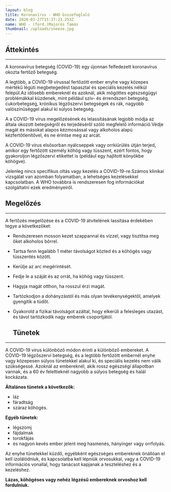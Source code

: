 ```yaml
---
layout: blog
title: Koronavírus - WHO összefoglaló
date: 2020-03-27T15:37:23.253Z
name: WHO - (ford.)Majoros Tamás
thumbnail: /uploads/sneeze.jpg
---
```

## Áttekintés

- - -

A koronavírus betegség (COVID-19) egy újonnan felfedezett koronavírus okozta fertőző betegség.

A legtöbb, a COVID-19 vírussal fertőzött ember enyhe vagy közepes mértékű légúti megbetegedést tapasztal és speciális kezelés nélkül felépül.Az idősebb embereknél és azoknál, akik mögöttes egészségügyi problémákkal küzdenek, mint például szív- és érrendszeri betegség, cukorbetegség, krónikus légzőszervi betegségek és rák, nagyobb valószínűséggel alakul ki súlyos betegség.

A a COVID-19 vírus megelőzésének és lelassításának legjobb módja az általa okozott betegségről és terjedéséről szóló megfelelő információ.Védje magát és másokat alapos kézmosással vagy alkoholos alapú kézfertőtlenítővel, és ne érintse meg az arcát.

A COVID-19 vírus elsősorban nyálcseppek vagy orrkiürülés útján terjed, amikor egy fertőzött személy köhög vagy tüsszent, ezért fontos, hogy gyakoroljon légzőszervi etikettet is (például egy hajlított könyökbe köhögve).

Jelenleg nincs specifikus oltás vagy kezelés a COVID-19-re.Számos klinikai vizsgálat van azomban folyamatban, a lehetséges kezelésekkel kapcsolatban. A WHO továbbra is rendszeresen fog információkat szolgáltatni ezek eredményeiről.

## Megelőzés

- - -

A fertőzés megelőzése és a COVID-19 átvitelének lassítása érdekében tegye a következőket:

* Rendszeresen mosson kezet szappannal és vízzel, vagy tisztítsa meg őket alkoholos bõrrel.
* Tartsa fenn legalább 1 méter távolságot közted és a köhögés vagy tüsszentés között.
* Kerülje az arc megérintését.
* Fedje le a száját és az orrát, ha köhög vagy tüsszent.
* Hagyja magát otthon, ha rosszul érzi magát.
* Tartózkodjon a dohányzástól és más olyan tevékenységektől, amelyek gyengítik a tüdőt.
* Gyakorold a fizikai távolságot azáltal, hogy elkerüli a felesleges utazást, és távol tartózkodik nagy emberek csoportjától.

  ## Tünetek

- - -

A COVID-19 vírus különböző módon érinti a különböző embereket. A COVID-19 légzőszervi betegség, és a legtöbb fertőzött embernél enyhe vagy közepesen súlyos tünetekkel alakul ki, és speciális kezelés nem válik  szükségessé. Azoknál az embereknél, akik rossz egészségi állapotban vannak, és a 60 év felettieknél nagyobb a súlyos betegség és halál kockázata.

**Általános tünetek a következők:**

* láz
* fáradtság
* száraz köhögés.

**Egyéb tünetek:**

* légszomj
* fájdalmak
* torokfájás
* és nagyon kevés ember jelent meg hasmenés, hányinger vagy orrfolyás.

Az enyhe tünetekkel küzdő, egyébként egészséges embereknek önállóan el kell izolálódniuk, és kapcsolatba kell lépniük orvosukkal, vagy a COVID-19 információs vonallal, hogy tanácsot kapjanak a teszteléshez és a kezeléshez.

**Lázas, köhögéses vagy nehéz légzésű embereknek orvoshoz kell fordulniuk.**